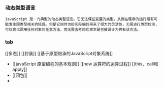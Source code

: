 ### 动态类型语言
	javaScript 是一门典型的动态类型语言。它无法保证变量的类型，从而在程序的运行期有可能发生跟类型相关的错误。但是它同时也给实际编码带来了很大的灵活性，无需进行类型检测，可以尝试调用任何对象的任意方法，而无需去考虑它原本是否被设计为拥有该方法。
### tab
[[多态]]
[[封装]]
[[基于原型继承的JavaScript对象系统]]
- [[javaScript 原型编程的基本规则]]
  [[new 运算符的运算过程]]
  [[this、call和apply]]
- [[闭包]]
-
